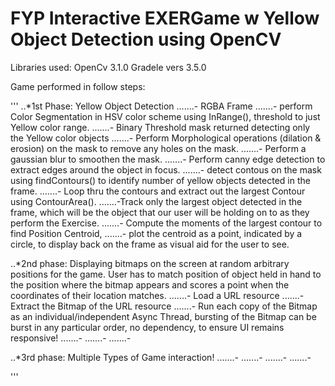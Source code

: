 # FYP Interactive EXERGame w Yellow Object Detection using OpenCV

Libraries used: OpenCv 3.1.0
Gradele vers 3.5.0

Game performed in follow steps:

'''
..*1st Phase: Yellow Object Detection
.......- RGBA Frame
.......- perform Color Segmentation in HSV color scheme using InRange(), threshold to just Yellow color range.
.......- Binary Threshold mask returned detecting only the Yellow color objects
.......- Perform Morphological operations (dilation & erosion) on the mask to remove any holes on the mask.
.......- Perform a gaussian blur to smoothen the mask.
.......- Perform canny edge detection to extract edges around the object in focus.
.......- detect contous on the mask using findContours() to identify number of yellow objects detected in the frame.
.......- Loop thru the contours and extract out the largest Contour using ContourArea().
.......-Track only the largest object detected in the frame, which will be the object that our user will be holding on to as they perform the Exercise.
.......-  Compute the moments of the largest contour to find Position Centroid, 
.......- plot the centroid as a point, indicated by a circle, to display back on the frame as visual aid for the user to see.



..*2nd phase: Displaying bitmaps on the screen at random arbitrary positions for the game. User has to match position of object held in hand to the position where the bitmap appears and scores a point when the coordinates of their location matches.
.......- Load a URL resource
.......- Extract the Bitmap of the URL resource
.......- Run each copy of the Bitmap as an individual/independent Async Thread, bursting of the Bitmap can be burst in any particular order, no dependency, to ensure UI remains responsive!
.......-
.......-
.......-

..*3rd phase: Multiple Types of Game interaction!
.......-
.......-
.......-
.......-

'''